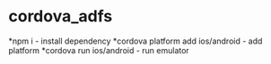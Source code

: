 # cordova_adfs

*npm i - install dependency
*cordova platform add ios/android - add platform
*cordova run ios/android - run emulator
